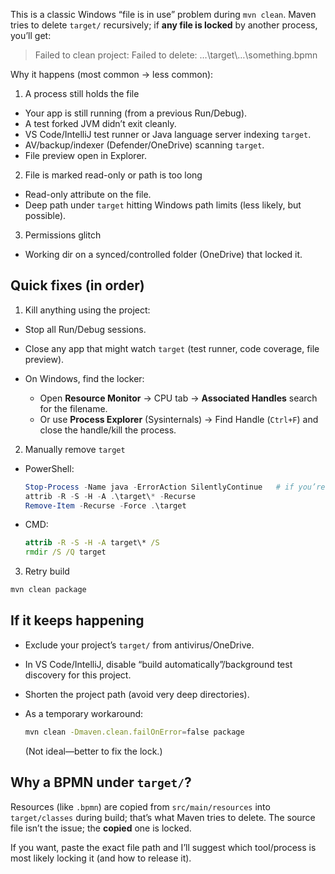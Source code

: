 This is a classic Windows “file is in use” problem during `mvn clean`. Maven tries to delete `target/` recursively; if **any file is locked** by another process, you’ll get:

> Failed to clean project: Failed to delete: …\target\…\something.bpmn

Why it happens (most common → less common):

1. A process still holds the file

* Your app is still running (from a previous Run/Debug).
* A test forked JVM didn’t exit cleanly.
* VS Code/IntelliJ test runner or Java language server indexing `target`.
* AV/backup/indexer (Defender/OneDrive) scanning `target`.
* File preview open in Explorer.

2. File is marked read-only or path is too long

* Read-only attribute on the file.
* Deep path under `target` hitting Windows path limits (less likely, but possible).

3. Permissions glitch

* Working dir on a synced/controlled folder (OneDrive) that locked it.

## Quick fixes (in order)

1. Kill anything using the project:

* Stop all Run/Debug sessions.
* Close any app that might watch `target` (test runner, code coverage, file preview).
* On Windows, find the locker:

  * Open **Resource Monitor** → CPU tab → **Associated Handles** search for the filename.
  * Or use **Process Explorer** (Sysinternals) → Find Handle (`Ctrl+F`) and close the handle/kill the process.

2. Manually remove `target`

* PowerShell:

  ```powershell
  Stop-Process -Name java -ErrorAction SilentlyContinue   # if you’re sure no other java apps needed
  attrib -R -S -H -A .\target\* -Recurse
  Remove-Item -Recurse -Force .\target
  ```
* CMD:

  ```cmd
  attrib -R -S -H -A target\* /S
  rmdir /S /Q target
  ```

3. Retry build

```bash
mvn clean package
```

## If it keeps happening

* Exclude your project’s `target/` from antivirus/OneDrive.
* In VS Code/IntelliJ, disable “build automatically”/background test discovery for this project.
* Shorten the project path (avoid very deep directories).
* As a temporary workaround:

  ```bash
  mvn clean -Dmaven.clean.failOnError=false package
  ```

  (Not ideal—better to fix the lock.)

## Why a BPMN under `target/`?

Resources (like `.bpmn`) are copied from `src/main/resources` into `target/classes` during build; that’s what Maven tries to delete. The source file isn’t the issue; the **copied** one is locked.

If you want, paste the exact file path and I’ll suggest which tool/process is most likely locking it (and how to release it).
